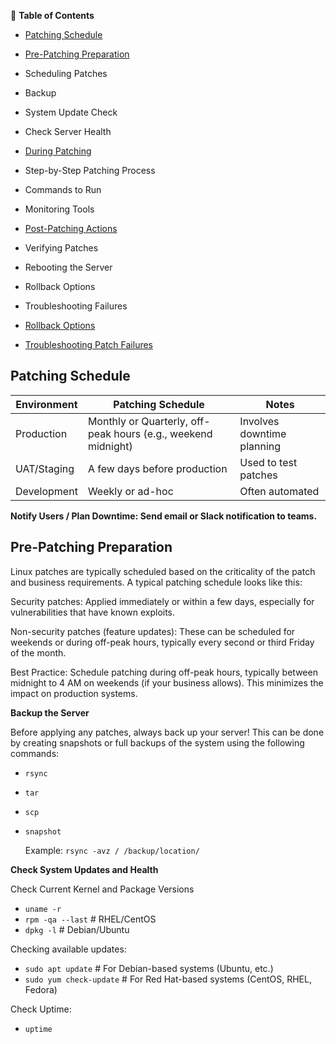  📑 **Table of Contents**
 
- [Patching Schedule](#patching-schedule)
  
- [Pre-Patching Preparation](#pre-patching-preparation)
 - Scheduling Patches
 - Backup
 - System Update Check
 - Check Server Health
   
- [During Patching](#during-patching)
 - Step-by-Step Patching Process
 - Commands to Run
 - Monitoring Tools
   
- [Post-Patching Actions](#Post-patching)
 - Verifying Patches
 - Rebooting the Server
 - Rollback Options
 - Troubleshooting Failures
   
- [Rollback Options](#rollback-options)
  
- [Troubleshooting Patch Failures](#troubleshooting-patch-failures)

## Patching Schedule

| Environment | Patching Schedule                                             | Notes                      |
| ----------- | ------------------------------------------------------------- | -------------------------- |
| Production  | Monthly or Quarterly, off-peak hours (e.g., weekend midnight) | Involves downtime planning |
| UAT/Staging | A few days before production                                  | Used to test patches       |
| Development | Weekly or ad-hoc                                              | Often automated            |


**Notify Users / Plan Downtime: Send email or Slack notification to teams.**

## Pre-Patching Preparation

Linux patches are typically scheduled based on the criticality of the patch and business requirements. A typical patching schedule looks like this:

Security patches: Applied immediately or within a few days, especially for vulnerabilities that have known exploits.

Non-security patches (feature updates): These can be scheduled for weekends or during off-peak hours, typically every second or third Friday of the month.

Best Practice: Schedule patching during off-peak hours, typically between midnight to 4 AM on weekends (if your business allows). This minimizes the impact on production systems.

**Backup the Server**

Before applying any patches, always back up your server! This can be done by creating snapshots or full backups of the system using the following commands:

- `rsync`
- `tar`
- `scp`
- `snapshot`

  Example:
  ```rsync -avz / /backup/location/```

**Check System Updates and Health**

Check Current Kernel and Package Versions
- `uname -r`
- `rpm -qa --last`   # RHEL/CentOS
- `dpkg -l`          # Debian/Ubuntu

Checking available updates:
- `sudo apt update`            # For Debian-based systems (Ubuntu, etc.)
- `sudo yum check-update`      # For Red Hat-based systems (CentOS, RHEL, Fedora)

Check Uptime:
- `uptime`
